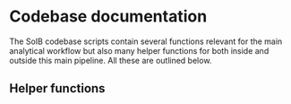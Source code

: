 # Codebase documentation


The SoIB codebase scripts contain several functions relevant for the
main analytical workflow but also many helper functions for both inside
and outside this main pipeline. All these are outlined below.

## Helper functions

